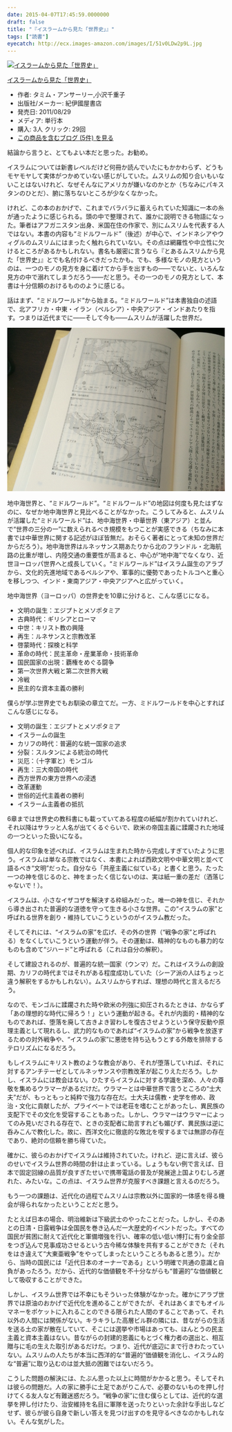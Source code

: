 ```yaml
---
date: 2015-04-07T17:45:59.0000000
draft: false
title: "『イスラームから見た「世界史」』"
tags: ["読書"]
eyecatch: http://ecx.images-amazon.com/images/I/51v0LDw2p9L.jpg
---
```

<p><div class="hatena-asin-detail"><a href="http://www.amazon.co.jp/exec/obidos/ASIN/431401086X/bestylesnet-22/"><img src="http://ecx.images-amazon.com/images/I/51v0LDw2p9L._SL160_.jpg" class="hatena-asin-detail-image" alt="イスラームから見た「世界史」" title="イスラームから見た「世界史」"></a><div class="hatena-asin-detail-info"><p class="hatena-asin-detail-title"><a href="http://www.amazon.co.jp/exec/obidos/ASIN/431401086X/bestylesnet-22/">イスラームから見た「世界史」</a></p><ul><li><span class="hatena-asin-detail-label">作者:</span> タミム・アンサーリー,小沢千重子</li><li><span class="hatena-asin-detail-label">出版社/メーカー:</span> 紀伊國屋書店</li><li><span class="hatena-asin-detail-label">発売日:</span> 2011/08/29</li><li><span class="hatena-asin-detail-label">メディア:</span> 単行本</li><li><span class="hatena-asin-detail-label">購入</span>: 3人 <span class="hatena-asin-detail-label">クリック</span>: 29回</li><li><a href="http://d.hatena.ne.jp/asin/431401086X/bestylesnet-22" target="_blank">この商品を含むブログ (5件) を見る</a></li></ul></div><div class="hatena-asin-detail-foot"></div></div></p><p>結論から言うと、とてもよい本だと思った。お勧め。</p><p>イスラムについては新書レベルだけど何冊か読んでいたにもかかわらず、どうもモヤモヤして実体がつかめていない感じがしていた。ムスリムの知り合いもいないことはないけれど、なぜそんなにアメリカが嫌いなのかとか（ちなみにパキスタンのひとだ）、腑に落ちないところが少なくなかった。</p><p>けれど、この本のおかげで、これまでバラバラに蓄えられていた知識に一本の糸が通ったように感じられる。頭の中で整理されて、誰かに説明できる物語になった。筆者はアフガニスタン出身、米国在住の作家で、別にムスリムを代表する人ではない。本書の内容も“ミドルワールド”（後述）が中心で、インドネシアやウィグルのムスリムにはまったく触れられていない。その点は網羅性や中立性に欠けるところがあるかもしれない。書名も厳密に言うなら『とあるムスリムから見た「世界史」』とでも名付けるべきだったかも。でも、多様なモノの見方というのは、一つのモノの見方を身に着けてから手を出すもの――でないと、いろんな見方の中で溺れてしまうだろう――だと思う。その一つのモノの見方として、本書は十分信頼のおけるもののように感じる。</p><p>話はまず、“ミドルワールド”から始まる。“ミドルワールド”は本書独自の述語で、北アフリカ・中東・イラン（ペルシア）・中央アジア・インドあたりを指す。つまりは近代までに――そして今も――ムスリムが活躍した世界だ。</p><p><span itemscope itemtype="http://schema.org/Photograph"><img src="20150407162323.jpg" alt="f:id:daruyanagi:20150407162323j:plain" title="f:id:daruyanagi:20150407162323j:plain" class="hatena-fotolife" itemprop="image"></span></p><p>地中海世界と、“ミドルワールド”。“ミドルワールド”の地図は何度も見たはずなのに、なぜか地中海世界と見比べることがなかった。こうしてみると、ムスリムが活躍した“ミドルワールド”は、地中海世界・中華世界（東アジア）と並んで“世界の三分の一”に数えられるべき規模をもつことが実感できる（ちなみに本書では中華世界に関する記述がほぼ皆無だ。おそらく著者にとって未知の世界だからだろう）。地中海世界はルネッサンス期あたりから北のフランドル・北海航路の比重が増し、内陸交通の重要性が高まると、中心が“地中海”でなくなり、近世ヨーロッパ世界へと成長していく。“ミドルワールド”はイスラム誕生のアラブから、文化的先進地域であるペルシアや、軍事的に優勢であったトルコへと重心を移しつつ、インド・東南アジア・中央アジアへと広がっていく。</p><p>地中海世界（ヨーロッパ）の世界史を10章に分けると、こんな感じになる。</p>

<ul>
<li>文明の誕生：エジプトとメソポタミア</li>
<li>古典時代：ギリシアとローマ</li>
<li>中世：キリスト教の興隆</li>
<li>再生：ルネサンスと宗教改革</li>
<li>啓蒙時代：探検と科学</li>
<li>革命の時代：民主革命・産業革命・技術革命</li>
<li>国民国家の出現：覇権をめぐる闘争</li>
<li>第一次世界大戦と第二次世界大戦</li>
<li>冷戦</li>
<li>民主的な資本主義の勝利</li>
</ul><p>僕らが学ぶ世界史でもお馴染の章立てだ。一方、ミドルワールドを中心とすればこんな感じになる。</p>

<ul>
<li>文明の誕生：エジプトとメソポタミア</li>
<li>イスラームの誕生</li>
<li>カリフの時代：普遍的な統一国家の追求</li>
<li>分裂：スルタンによる統治の時代</li>
<li>災厄：（十字軍と）モンゴル</li>
<li>再生：三大帝国の時代</li>
<li>西方世界の東方世界への浸透</li>
<li>改革運動</li>
<li>世俗的近代主義者の勝利</li>
<li>イスラーム主義者の抵抗</li>
</ul><p>6章までは世界史の教科書にも載っていてある程度の紙幅が割かれていけれど、それ以降はサラッと人名が出てくるぐらいで、欧米の帝国主義に蹂躙された地域の一つといった扱いになる。</p><p>個人的な印象を述べれば、イスラムは生まれた時から完成しすぎていたように思う。イスラムは単なる宗教ではなく、本書によれば西欧文明や中華文明と並べて語るべき“文明”だった。自分なら「共産主義に似ている」と書くと思う。たった一つの神を信じるのと、神をまったく信じないのは、実は紙一重の差だ（洒落じゃないで！）。</p><p>イスラムは、小さなイザコザを解決する枠組みだった。唯一の神を信じ、それから導き出された普遍的な道徳を守って生きる小さな世界。この“イスラムの家”と呼ばれる世界を創り・維持していこうというのがイスラム教だった。</p><p>そしてそれには、“イスラムの家”を広げ、その外の世界（“戦争の家”と呼ばれる）をなくしていこうという運動が伴う。その運動は、精神的なものも暴力的なものも含めて“ジハード”と呼ばれる（これは自分の解釈）。</p><p>そして建設されるのが、普遍的な統一国家（ウンマ）だ。これはイスラムの創設期、カリフの時代まではそれがある程度成功していた（シーア派の人はちょっと違う解釈をするかもしれない）。ムスリムからすれば、理想の時代と言えるだろう。</p><p>なので、モンゴルに蹂躙された時や欧米の列強に抑圧されるたときは、かならず「あの理想的な時代に帰ろう！」という運動が起きる。それが内面的・精神的なものであれば、堕落を廃して古きよき習わしを復古させようという保守反動や原理主義として現れるし、武力的なものであれば“イスラムの家”から戦争を放逐するための対外戦争や、“イスラムの家”に悪徳を持ち込もうとする外敵を排除するテロリズムになるだろう。</p><p>もしイスラムにキリスト教のような教会があり、それが堕落していれば、それに対するアンチテーゼとしてルネッサンスや宗教改革が起こりえただろう。しかし、イスラムには教会はない。ひたすらイスラムに対する学識を深め、人々の尊敬を集めるウラマーがあるだけだ。ウラマーとは中華世界で言うところの“士大夫”だが、もっともっと純粋で強力な存在だ。士大夫は儒教・史学を修め、政治・文化に貢献したが、プライベートでは老荘を嗜むことがあったし、異民族の支配下でその文化を受容することもあった。しかし、ウラマーはウラマーによってのみ見いだされる存在で、ときの支配者に助言すれども媚びず、異民族は逆に呑みこんで教化した。故に、西洋文化に徹底的な敗北を喫するまでは無謬の存在であり、絶対の信頼を勝ち得ていた。</p><p>確かに、彼らのおかげでイスラムは維持されていた。けれど、逆に言えば、彼らのせいでイスラム世界の時間の針は止まっている。しょうもない例で言えば、日本で固定回線の品質が良すぎたせいで携帯電話の普及が発展途上国よりむしろ遅れた、みたいな。この点は、イスラム世界が克服すべき課題と言えるのだろう。</p><p>もう一つの課題は、近代化の過程でムスリムは宗教以外に国家的一体感を得る機会が得られなかったということだと思う。</p><p>たとえば日本の場合、明治維新は下級武士のやったことだった。しかし、そのあとの日清・日露戦争は全国民を巻き込んだ一大歴史的イベントだった。すべての国民が貧困に耐えて近代化と軍備増強を行い、確率の低い低い博打に有り金全部をつぎ込んで見事成功させるという古今稀な体験を共有することができた（それをはき違えて“大東亜戦争”をやってしまったということろもあると思う）。だから、当時の国民には「近代日本のオーナーである」という明確で共通の意識と自負があったろう。だから、近代的な価値観を不十分ながらも“普遍的”な価値観として吸収することができた。</p><p>しかし、イスラム世界では不幸にもそういった体験がなかった。確かにアラブ世界では原油のおかげで近代化を進めることができたが、それはあくまでもオイルマネーをポケットに入れることのできる限られた人間のすることであって、それ以外の人間には関係がない。キラキラした高層ビル群の隣には、昔ながらの生活を送る土の家が散在していて、そこには選挙や市場はあっても、ほんとうの民主主義と資本主義はない。昔ながらの封建的恩義にもとづく権力者の選出と、相互贈与に毛の生えた取引があるだけだ。つまり、近代が底辺にまで行きわたっていない。ムスリムの人たちが本当に西洋的な“普遍的”価値観を消化し、イスラム的な“普遍”に取り込むのは並大抵の困難ではないだろう。</p><p>こうした問題の解決には、たぶん思った以上に時間がかかると思う。そしてそれは彼らの問題だ。人の家に勝手に土足であがりこんで、必要のないものを押し付けてくる友人など有難迷惑だろう。“戦争の家”に住む僕らとしては、近代的な選挙を押し付けたり、治安維持を名目に軍隊を送ったりといった余計な手出しなどせず、彼らが彼ら自身で新しい答えを見つけ出すのを見守るべきなのかもしれない。そんな気がした。</p>
